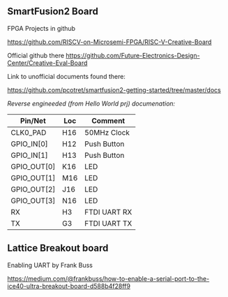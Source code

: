 ## SmartFusion2 Board

FPGA Projects in github

https://github.com/RISCV-on-Microsemi-FPGA/RISC-V-Creative-Board

Official github there
https://github.com/Future-Electronics-Design-Center/Creative-Eval-Board

Link to unofficial documents found there:

https://github.com/pcotret/smartfusion2-getting-started/tree/master/docs

*Reverse engineeded (from Hello World prj) documenation:*

| Pin/Net    | Loc | Comment         |
|------------|-----|-----------------|
|CLK0_PAD    | H16 | 50MHz Clock     |
|GPIO_IN[0]  | H12 | Push Button     |
|GPIO_IN[1]  | H13 | Push Button     | 
|GPIO_OUT[0] | K16 | LED             |
|GPIO_OUT[1] | M16 | LED             |
|GPIO_OUT[2] | J16 | LED             |
|GPIO_OUT[3] | N16 | LED             |
|RX          | H3  | FTDI UART RX    |
|TX          | G3  | FTDI UART TX    |


## Lattice Breakout board
Enabling UART by Frank Buss

https://medium.com/@frankbuss/how-to-enable-a-serial-port-to-the-ice40-ultra-breakout-board-d588b4f28ff9

